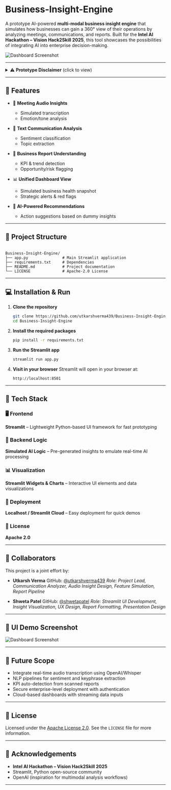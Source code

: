 # Business-Insight-Engine

A prototype AI-powered **multi-modal business insight engine** that simulates how businesses can gain a 360° view of their operations by analyzing meetings, communications, and reports. Built for the **Intel AI Hackathon – Vision Hack2Skill 2025**, this tool showcases the possibilities of integrating AI into enterprise decision-making.

![Dashboard Screenshot](https://drive.google.com/uc?id=1-isUKNG9v4RIRxG-5HMNG5kaZeVellZe)

---

<details>
<summary>⚠️ <strong>Prototype Disclaimer</strong> (click to view)</summary>

This application is a **demonstration prototype**. It uses **pre-generated demo data** to simulate AI insights.

- No actual ML/AI inference is performed
- Uploaded files are not processed
- Insights are hardcoded to showcase UI/UX only

</details>

---

## 🧠 Features

- 🎤 **Meeting Audio Insights**  
  - Simulated transcription  
  - Emotion/tone analysis  

- 💬 **Text Communication Analysis**  
  - Sentiment classification  
  - Topic extraction  

- 📑 **Business Report Understanding**  
  - KPI & trend detection  
  - Opportunity/risk flagging  

- 📊 **Unified Dashboard View**  
  - Simulated business health snapshot  
  - Strategic alerts & red flags  

- 🚀 **AI-Powered Recommendations**  
  - Action suggestions based on dummy insights  

---

## 📁 Project Structure

```

Business-Insight-Engine/
├── app.py               # Main Streamlit application
├── requirements.txt     # Dependencies
├── README.md            # Project documentation
└── LICENSE              # Apache-2.0 License

````

---

## 💻 Installation & Run

1. **Clone the repository**
   ```bash
   git clone https://github.com/utkarshverma439/Business-Insight-Engine.git
   cd Business-Insight-Engine
    ```

2. **Install the required packages**

   ```bash
   pip install -r requirements.txt
   ```

3. **Run the Streamlit app**

   ```bash
   streamlit run app.py
   ```

4. **Visit in your browser**
   Streamlit will open in your browser at:

   ```
   http://localhost:8501
   ```

---

## 🧪 Tech Stack

### 🖥️ Frontend
**Streamlit** – Lightweight Python-based UI framework for fast prototyping

### 🧠 Backend Logic
**Simulated AI Logic** – Pre-generated insights to emulate real-time AI processing

### 📊 Visualization
**Streamlit Widgets & Charts** – Interactive UI elements and data visualizations

### 🚀 Deployment
**Localhost / Streamlit Cloud** – Easy deployment for quick demos

### 📄 License
**Apache 2.0**


---

## 🤝 Collaborators

This project is a joint effort by:

* **Utkarsh Verma**
  GitHub: [@utkarshverma439](https://github.com/utkarshverma439)
  *Role: Project Lead, Communication Analyzer, Audio Insight Design, Feature Simulation, Report Pipeline*

* **Shweta Patel**
  GitHub: [@shwetapatel](https://github.com/patelshweta56)
  *Role:  Streamlit UI Development, Insight Visualization, UX Design, Report Formatting, Presentation Design*

---

## 📸 UI Demo Screenshot

![Dashboard Screenshot](https://drive.google.com/uc?id=1KGP3FByTdqnthUhfOuNB1nQg3viVZD_F)

---

## 📌 Future Scope

* Integrate real-time audio transcription using OpenAI/Whisper
* NLP pipelines for sentiment and keyphrase extraction
* KPI auto-detection from scanned reports
* Secure enterprise-level deployment with authentication
* Cloud-based dashboards with streaming data inputs

---

## 📃 License

Licensed under the [Apache License 2.0](https://www.apache.org/licenses/LICENSE-2.0).
See the `LICENSE` file for more information.

---

## 🙌 Acknowledgements

* **Intel AI Hackathon – Vision Hack2Skill 2025**
* Streamlit, Python open-source community
* OpenAI (inspiration for multimodal analysis workflows)

---
